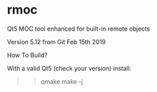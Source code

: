 # rmoc
Qt5 MOC tool enhanced for built-in remote objects


Version 5.12 from Git Feb 15th 2019


How To Build?

With a valid Qt5 (check your version) install:
>> qmake
>> make -j <cpus>
